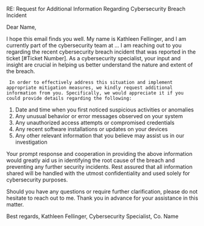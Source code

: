 


RE: Request for Additional Information Regarding Cybersecurity Breach Incident

Dear Name,

I hope this email finds you well. My name is Kathleen Fellinger, and I am currently part of the cybersecurity team at … I am reaching out to you regarding the recent cybersecurity breach incident that was reported in the ticket [#Ticket Number]. As a cybersecurity specialist, your input and insight are crucial in helping us better understand the nature and extent of the breach. 

     In order to effectively address this situation and implement appropriate mitigation measures, we kindly request additional information from you. Specifically, we would appreciate it if you could provide details regarding the following:

1. Date and time when you first noticed suspicious activities or anomalies
2. Any unusual behavior or error messages observed on your system
3. Any unauthorized access attempts or compromised credentials
4. Any recent software installations or updates on your devices
5. Any other relevant information that you believe may assist us in our investigation 

Your prompt response and cooperation in providing the above information would greatly aid us in identifying the root cause of the breach and preventing any further security incidents. Rest assured that all information shared will be handled with the utmost confidentiality and used solely for cybersecurity purposes. 

Should you have any questions or require further clarification, please do not hesitate to reach out to me. Thank you in advance for your assistance in this matter. 

Best regards, 
Kathleen Fellinger, Cybersecurity Specialist, Co. Name


